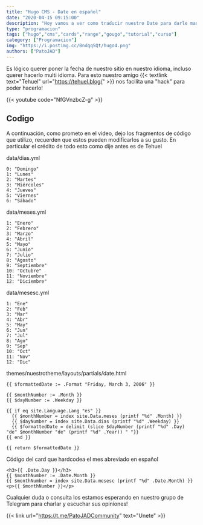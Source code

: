 ```yaml
---
title: "Hugo CMS - Date en español"
date: "2020-04-15 09:15:00"
description: "Hoy vamos a ver como traducir nuestro Date para darle mas personalidad a nuestro sitio"
type: "programacion"
tags: ["hugo","cms","cards","range","gougo","tutorial","curso"]
category: ["Programacion"]
img: "https://i.postimg.cc/BndqqSQt/hugo4.png"
authors: ["PatoJAD"]
---
```


Es lógico querer poner la fecha de nuestro sitio en nuestro idioma, incluso querer hacerlo multi idioma. Para esto nuestro amigo {{< textlink text="Tehuel" url="https://tehuel.blog/" >}} nos facilita una "hack" para poder hacerlo!


{{< youtube code="NfGVnzbcZ-g" >}}


## Codigo



A continuación, como prometo en el video, dejo los fragmentos de código que utilizo, recuerden que estos pueden modificarlos a su gusto. En particular el crédito de todo esto como dije antes es de Tehuel



data/dias.yml

    0: "Domingo"
    1: "Lunes"
    2: "Martes"
    3: "Miércoles"
    4: "Jueves"
    5: "Viernes"
    6: "Sábado"



data/meses.yml

    1: "Enero"
    2: "Febrero"
    3: "Marzo"
    4: "Abril"
    5: "Mayo"
    6: "Junio"
    7: "Julio"
    8: "Agosto"
    9: "Septiembre"
    10: "Octubre"
    11: "Noviembre"
    12: "Diciembre"



data/mesesc.yml

    1: "Ene"
    2: "Feb"
    3: "Mar"
    4: "Abr"
    5: "May"
    6: "Jun"
    7: "Jul"
    8: "Ago"
    9: "Sep"
    10: "Oct"
    11: "Nov"
    12: "Dic"



themes/nuestrotheme/layouts/partials/date.html

    {{ $formattedDate := .Format "Friday, March 3, 2006" }}

    {{ $monthNumber := .Month }}
    {{ $dayNumber := .Weekday }}

    {{ if eq site.Language.Lang "es" }}
      {{ $monthNumber = index site.Data.meses (printf "%d" .Month) }}
      {{ $dayNumber = index site.Data.dias (printf "%d" .Weekday) }}
      {{ $formattedDate = delimit (slice $dayNumber (printf "%d" .Day) "de" $monthNumber "de" (printf "%d" .Year)) " "}}
    {{ end }}

    {{ return $formattedDate }}



Código del card que hardcodea el mes abreviado en español

    <h3>{{ .Date.Day }}</h3>
    {{ $monthNumber := .Date.Month }}
    {{ $monthNumber = index site.Data.mesesc (printf "%d" .Date.Month) }}
    <p>{{ $monthNumber }}</p>



Cualquier duda o consulta los estamos esperando en nuestro grupo de Telegram para charlar y escuchar sus opiniones!


{{< link url="https://t.me/PatoJADCommunity" text="Unete" >}}
